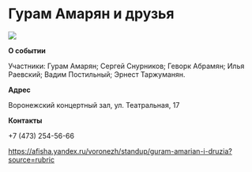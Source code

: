 # Гурам Амарян и друзья
![](https://external-content.duckduckgo.com/iu/?u=https%3A%2F%2Ftse1.mm.bing.net%2Fth%3Fid%3DOIP.iO8S6XTgIHZN_36PrfHQ8AHaKU%26pid%3DApi&f=1&ipt=fa80cb9e538ee33435d6e20399343742d7b9e8ef632e2f579d149504dae49216&ipo=images)

**О событии**

Участники: 
Гурам Амарян; 
Сергей Снурников; 
Геворк Абрамян; 
Илья Раевский; 
Вадим Постильный; 
Эрнест Таржуманян.

**Адрес**

Воронежский концертный зал,
ул. Театральная, 17

**Контакты**

+7 (473) 254-56-66

https://afisha.yandex.ru/voronezh/standup/guram-amarian-i-druzia?source=rubric
